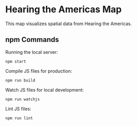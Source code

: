 # Hearing the Americas Map

This map visualizes spatial data from Hearing the Americas.

## npm Commands

Running the local server: 

`npm start`

Compile JS files for production: 

`npm run build`

Watch JS files for local development: 

`npm run watchjs`

Lint JS files: 

`npm run lint`